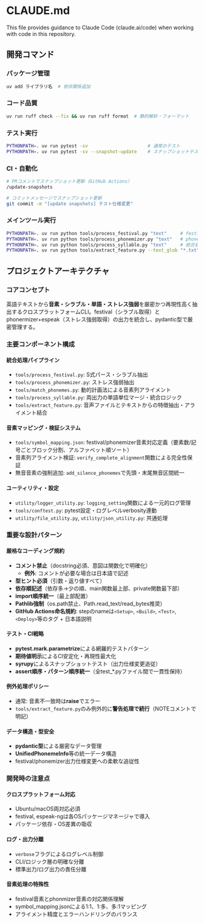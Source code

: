 # CLAUDE.md

This file provides guidance to Claude Code (claude.ai/code) when working with code in this repository.

## 開発コマンド

### パッケージ管理
```bash
uv add ライブラリ名  # 依存関係追加
```

### コード品質
```bash
uv run ruff check --fix && uv run ruff format  # 静的解析・フォーマット
```

### テスト実行
```bash
PYTHONPATH=. uv run pytest -sv                      # 通常のテスト
PYTHONPATH=. uv run pytest -sv --snapshot-update    # スナップショットテスト更新
```

### CI・自動化
```bash
# PRコメントでスナップショット更新（GitHub Actions）
/update-snapshots

# コミットメッセージでスナップショット更新
git commit -m "[update snapshots] テスト仕様変更"
```

### メインツール実行
```bash
PYTHONPATH=. uv run python tools/process_festival.py "text"     # festival音素解析
PYTHONPATH=. uv run python tools/process_phonemizer.py "text"   # phonemizerストレス解析  
PYTHONPATH=. uv run python tools/process_syllable.py "text"     # 統合音素・シラブル解析
PYTHONPATH=. uv run python tools/extract_feature.py --text_glob "*.txt" --wav_glob "*.wav" --output_dir ./output  # 音声アライメント特徴抽出
```

## プロジェクトアーキテクチャ

### コアコンセプト
英語テキストから**音素・シラブル・単語・ストレス強弱**を厳密かつ再現性高く抽出するクロスプラットフォームCLI。festival（シラブル取得）とphonermizer+espeak（ストレス強弱取得）の出力を統合し、pydantic型で厳密管理する。

### 主要コンポーネント構成

#### 統合処理パイプライン
- `tools/process_festival.py`: S式パース・シラブル抽出
- `tools/process_phonemizer.py`: ストレス強弱抽出  
- `tools/match_phonemes.py`: 動的計画法による音素列アライメント
- `tools/process_syllable.py`: 両出力の単語単位マージ・統合ロジック
- `tools/extract_feature.py`: 音声ファイルとテキストからの特徴抽出・アライメント結合

#### 音素マッピング・検証システム
- `tools/symbol_mapping.json`: festival/phonemizer音素対応定義（要素数/記号ごとブロック分割、アルファベット順ソート）
- 音素列アライメント検証: `verify_complete_alignment`関数による完全性保証
- 無音音素の強制追加: `add_silence_phonemes`で先頭・末尾無音区間統一

#### ユーティリティ・設定
- `utility/logger_utility.py`: `logging_setting`関数による一元的ログ管理
- `tools/conftest.py`: pytest設定・ログレベルverbosity連動
- `utility/file_utility.py`, `utility/json_utility.py`: 共通処理

### 重要な設計パターン

#### 厳格なコーディング規約
- **コメント禁止**（docstring必須、意図は関数化で明確化）
  - **例外**: コメントが必要な場合は日本語で記述
- **型ヒント必須**（引数・返り値すべて）
- **依存順記述**（依存多→少の順、main関数最上部、private関数最下部）
- **import順序統一**（最上部配置）
- **Pathlib強制**（os.path禁止、Path.read_text/read_bytes推奨）
- **GitHub Actions命名規約**: stepのnameは`<Setup>`, `<Build>`, `<Test>`, `<Deploy>`等のタグ + 日本語説明

#### テスト・CI戦略
- **pytest.mark.parametrize**による網羅的テストパターン
- **期待値明示**によるCI安定化・再現性最大化
- **syrupy**によるスナップショットテスト（出力仕様変更追従）
- **assert順序・パターン順序統一**（全test_*.pyファイル間で一貫性保持）

#### 例外処理ポリシー
- 通常: 音素不一致時は**raise**でエラー
- `tools/extract_feature.py`のみ例外的に**警告処理で続行**（NOTEコメントで明記）

#### データ構造・型安全
- **pydantic型**による厳密なデータ管理
- **UnifiedPhonemeInfo**等の統一データ構造
- festival/phonemizer出力仕様変更への柔軟な追従性

### 開発時の注意点

#### クロスプラットフォーム対応
- Ubuntu/macOS両対応必須
- festival, espeak-ngは各OSパッケージマネージャで導入
- パッケージ依存・OS差異の吸収

#### ログ・出力分離
- `verbose`フラグによるログレベル制御
- CLI/ロジック層の明確な分離
- 標準出力/ログ出力の責任分離

#### 音素処理の特殊性
- festival音素とphonmizer音素の対応関係理解
- symbol_mapping.jsonによる1:1、1:多、多:1マッピング
- アライメント精度とエラーハンドリングのバランス